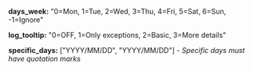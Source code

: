<b>days_week:</b> "0=Mon, 1=Tue, 2=Wed, 3=Thu, 4=Fri, 5=Sat, 6=Sun, -1=Ignore"

<b>log_tooltip:</b> "0=OFF, 1=Only exceptions, 2=Basic, 3=More details"

<b>specific_days:</b> ["YYYY/MM/DD", "YYYY/MM/DD"] - <i>Specific days must have quotation marks</i>